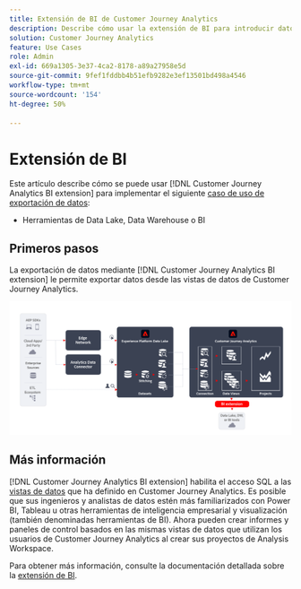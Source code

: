 ```yaml
---
title: Extensión de BI de Customer Journey Analytics
description: Describe cómo usar la extensión de BI para introducir datos digitales en sus propias herramientas de BI o en el lago de datos para usarlos con conjuntos de datos adicionales.
solution: Customer Journey Analytics
feature: Use Cases
role: Admin
exl-id: 669a1305-3e37-4ca2-8178-a89a27958e5d
source-git-commit: 9fef1fddbb4b51efb9282e3ef13501bd498a4546
workflow-type: tm+mt
source-wordcount: '154'
ht-degree: 50%

---
```


# Extensión de BI

Este artículo describe cómo se puede usar [!DNL Customer Journey Analytics BI extension] para implementar el siguiente [caso de uso de exportación de datos](overview.md):

- Herramientas de Data Lake, Data Warehouse o BI

## Primeros pasos

La exportación de datos mediante [!DNL Customer Journey Analytics BI extension] le permite exportar datos desde las vistas de datos de Customer Journey Analytics.

![extensión de BI](../assets/bi-extension.svg)

## Más información

[!DNL Customer Journey Analytics BI extension] habilita el acceso SQL a las [vistas de datos](/help/data-views/data-views.md) que ha definido en Customer Journey Analytics. Es posible que sus ingenieros y analistas de datos estén más familiarizados con Power BI, Tableau u otras herramientas de inteligencia empresarial y visualización (también denominadas herramientas de BI). Ahora pueden crear informes y paneles de control basados en las mismas vistas de datos que utilizan los usuarios de Customer Journey Analytics al crear sus proyectos de Analysis Workspace.

Para obtener más información, consulte la documentación detallada sobre la [extensión de BI](../../data-views/bi-extension.md).
